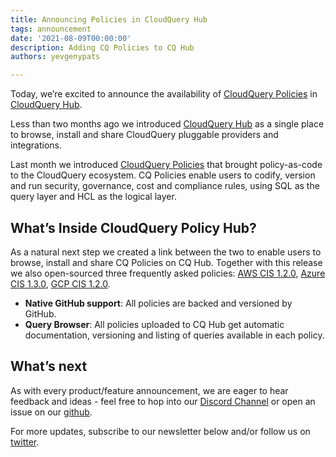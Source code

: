 ```yaml
---
title: Announcing Policies in CloudQuery Hub
tags: announcement
date: '2021-08-09T00:00:00'
description: Adding CQ Policies to CQ Hub
authors: yevgenypats

---
```


Today, we’re excited to announce the availability of [CloudQuery Policies](https://www.cloudquery.io/blog/announcing-cloudquery-policies) in [CloudQuery Hub](https://hub.cloudquery.io/).

Less than two months ago we introduced [CloudQuery Hub](https://www.cloudquery.io/blog/announcing-cloudquery-hub) as a single place to browse, install and share CloudQuery pluggable providers and integrations.

Last month we introduced [CloudQuery Policies](https://www.cloudquery.io/blog/announcing-cloudquery-policies) that brought policy-as-code to the CloudQuery ecosystem. CQ Policies enable users to codify, version and run security, governance, cost and compliance rules, using SQL as the query layer and HCL as the logical layer.


## What’s Inside CloudQuery Policy Hub?

As a natural next step we created a link between the two to enable users to browse, install and share CQ Policies on CQ Hub. Together with this release we also open-sourced three frequently asked policies: [AWS CIS 1.2.0](https://github.com/cloudquery/cq-provider-aws/tree/main/policies/cis_v1.2.0), [Azure CIS 1.3.0](https://github.com/cloudquery/cq-provider-azure/tree/main/policies/cis_v1.3.0), [GCP CIS 1.2.0](https://github.com/cloudquery/cq-provider-gcp/tree/main/policies/cis_v1.2.0).

- **Native GitHub support**: All policies are backed and versioned by GitHub.
- **Query Browser**: All policies uploaded to CQ Hub get automatic documentation, versioning and listing of queries available in each policy.

## What’s next

As with every product/feature announcement, we are eager to hear feedback and ideas - feel free to hop into our [Discord Channel](https://cloudquery.io/discord) or open an issue on our [github](https://github.com/cloudquery/cloudquery).

For more updates, subscribe to our newsletter below and/or follow us on [twitter](https://twitter.com/cloudqueryio).
